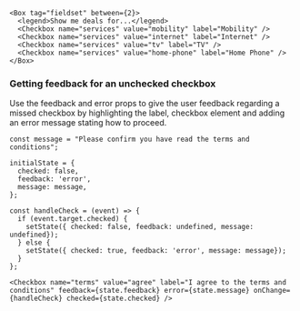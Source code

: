 ```
<Box tag="fieldset" between={2}>
  <legend>Show me deals for...</legend>
  <Checkbox name="services" value="mobility" label="Mobility" />
  <Checkbox name="services" value="internet" label="Internet" />
  <Checkbox name="services" value="tv" label="TV" />
  <Checkbox name="services" value="home-phone" label="Home Phone" />
</Box>
```


### Getting feedback for an unchecked checkbox

Use the feedback and error props to give the user feedback regarding a missed checkbox by highlighting the label, checkbox element and adding an error message stating how to proceed.

```
const message = "Please confirm you have read the terms and conditions";

initialState = {
  checked: false,
  feedback: 'error',
  message: message,
};

const handleCheck = (event) => {
  if (event.target.checked) {
    setState({ checked: false, feedback: undefined, message: undefined});
  } else {
    setState({ checked: true, feedback: 'error', message: message});
  }
};

<Checkbox name="terms" value="agree" label="I agree to the terms and conditions" feedback={state.feedback} error={state.message} onChange={handleCheck} checked={state.checked} />
```
